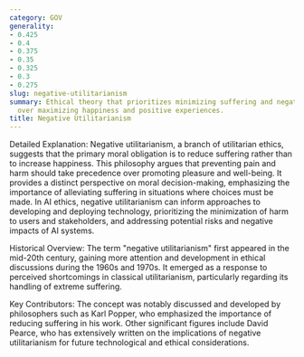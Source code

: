 ```yaml
---
category: GOV
generality:
- 0.425
- 0.4
- 0.375
- 0.35
- 0.325
- 0.3
- 0.275
slug: negative-utilitarianism
summary: Ethical theory that prioritizes minimizing suffering and negative experiences
  over maximizing happiness and positive experiences.
title: Negative Utilitarianism
---
```


Detailed Explanation:
Negative utilitarianism, a branch of utilitarian ethics, suggests that the primary moral obligation is to reduce suffering rather than to increase happiness. This philosophy argues that preventing pain and harm should take precedence over promoting pleasure and well-being. It provides a distinct perspective on moral decision-making, emphasizing the importance of alleviating suffering in situations where choices must be made. In AI ethics, negative utilitarianism can inform approaches to developing and deploying technology, prioritizing the minimization of harm to users and stakeholders, and addressing potential risks and negative impacts of AI systems.

Historical Overview:
The term "negative utilitarianism" first appeared in the mid-20th century, gaining more attention and development in ethical discussions during the 1960s and 1970s. It emerged as a response to perceived shortcomings in classical utilitarianism, particularly regarding its handling of extreme suffering.

Key Contributors:
The concept was notably discussed and developed by philosophers such as Karl Popper, who emphasized the importance of reducing suffering in his work. Other significant figures include David Pearce, who has extensively written on the implications of negative utilitarianism for future technological and ethical considerations.